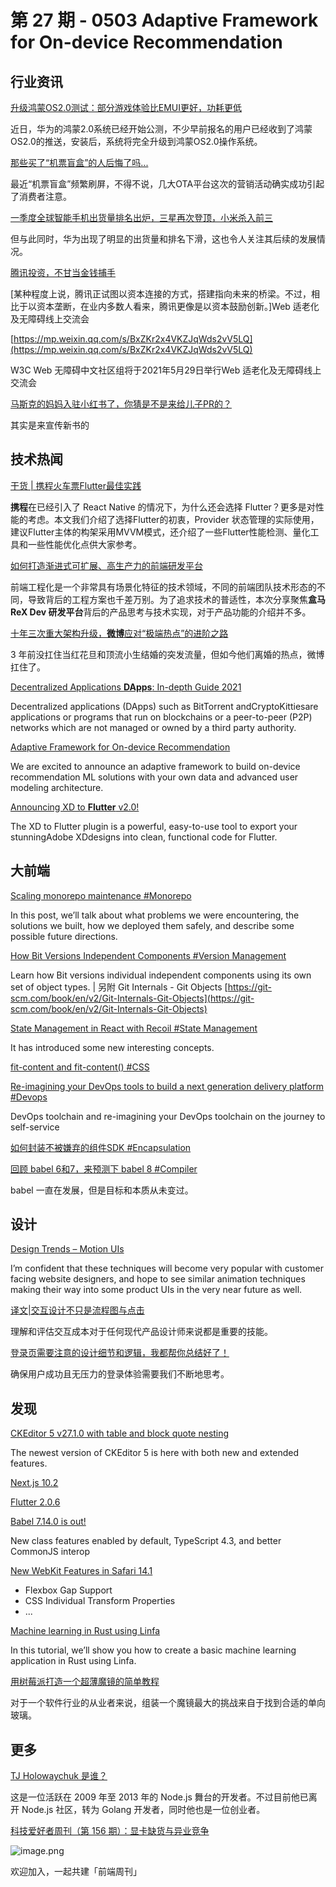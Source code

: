 # 第 27 期 - 0503 Adaptive Framework for On-device Recommendation
## 行业资讯
[升级鸿蒙OS2.0测试：部分游戏体验比EMUI更好，功耗更低](https://mp.weixin.qq.com/s/QbNB8HlsOpiXJpDOszJRWQ)

近日，华为的鸿蒙2.0系统已经开始公测，不少早前报名的用户已经收到了鸿蒙OS2.0的推送，安装后，系统将完全升级到鸿蒙OS2.0操作系统。

[那些买了“机票盲盒”的人后悔了吗...](https://mp.weixin.qq.com/s/FkIfm1mnbLwTOTUmT2STHw)

最近“机票盲盒”频繁刷屏，不得不说，几大OTA平台这次的营销活动确实成功引起了消费者注意。

[一季度全球智能手机出货量排名出炉，三星再次登顶，小米杀入前三](https://mp.weixin.qq.com/s/p-jGMeGIzrOwvE92-n2V-Q)

但与此同时，华为出现了明显的出货量和排名下滑，这也令人关注其后续的发展情况。

[腾讯投资，不甘当金钱捕手](https://mp.weixin.qq.com/s/wd-pdhL6TUgb8npNT3KoVA)

[某种程度上说，腾讯正试图以资本连接的方式，搭建指向未来的桥梁。不过，相比于以资本垄断，在业内多数人看来，腾讯更像是以资本鼓励创新。]Web 适老化及无障碍线上交流会

[https://mp.weixin.qq.com/s/BxZKr2x4VKZJqWds2vV5LQ](https://mp.weixin.qq.com/s/BxZKr2x4VKZJqWds2vV5LQ)

W3C Web 无障碍中文社区组将于2021年5月29日举行Web 适老化及无障碍线上交流会

[马斯克的妈妈入驻小红书了，你猜是不是来给儿子PR的？](https://mp.weixin.qq.com/s/9UXYiShB-d6QlA9oYL7v3A)

其实是来宣传新书的

## 技术热闻
[干货 | 携程火车票Flutter最佳实践](https://mp.weixin.qq.com/s/VP6WEQkEel3W4tdo3ThYDw)

**携程**在已经引入了 React Native 的情况下，为什么还会选择 Flutter？更多是对性能的考虑。本文我们介绍了选择Flutter的初衷，Provider 状态管理的实际使用，建议Flutter主体的构架采用MVVM模式，还介绍了一些Flutter性能检测、量化工具和一些性能优化点供大家参考。

[如何打造渐进式可扩展、高生产力的前端研发平台](https://mp.weixin.qq.com/s/FuHrSDUFGuiXx0YSloYtmA)

前端工程化是一个非常具有场景化特征的技术领域，不同的前端团队技术形态的不同，导致背后的工程方案也千差万别。为了追求技术的普适性，本次分享聚焦**盒马 ReX Dev 研发平台**背后的产品思考与技术实现，对于产品功能的介绍并不多。

[十年三次重大架构升级，**微博**应对“极端热点”的进阶之路](https://mp.weixin.qq.com/s/loojsnJfcoyhYjO1ALH2yQ)

3 年前没扛住当红花旦和顶流小生结婚的突发流量，但如今他们离婚的热点，微博扛住了。

[Decentralized Applications **DApps**: In-depth Guide 2021](https://research.aimultiple.com/dapps/)

Decentralized applications (DApps) such as BitTorrent andCryptoKittiesare applications or programs that run on blockchains or a peer-to-peer (P2P) networks which are not managed or owned by a third party authority.

[Adaptive Framework for On-device Recommendation](https://blog.tensorflow.org/2021/04/adaptive-framework-for-on-device-recommendation.html)

We are excited to announce an adaptive framework to build on-device recommendation ML solutions with your own data and advanced user modeling architecture.

[Announcing XD to **Flutter** v2.0!](https://medium.com/flutter/announcing-xd-to-flutter-v2-0-c743bac2aeeb)

The XD to Flutter plugin is a powerful, easy-to-use tool to export your stunningAdobe XDdesigns into clean, functional code for Flutter.

## 大前端
[Scaling monorepo maintenance #Monorepo](https://github.blog/2021-04-29-scaling-monorepo-maintenance/)

In this post, we’ll talk about what problems we were encountering, the solutions we built, how we deployed them safely, and describe some possible future directions.

[How Bit Versions Independent Components #Version Management](https://blog.bitsrc.io/how-bit-versions-independent-components-719aa9f0af68)

Learn how Bit versions individual independent components using its own set of object types. | 另附 
Git Internals - Git Objects [https://git-scm.com/book/en/v2/Git-Internals-Git-Objects](https://git-scm.com/book/en/v2/Git-Internals-Git-Objects)

[State Management in React with Recoil #State Management](https://javascript.plainenglish.io/state-management-in-react-with-recoil-984cfc1fcd63)

It has introduced some new interesting concepts.

[fit-content and fit-content() #CSS](https://www.quirksmode.org/blog/archives/2021/04/fitcontent_and.html)


[Re-imagining your DevOps tools to build a next generation delivery platform #Devops](https://www.dynatrace.com/news/blog/re-imagining-your-devops-tools-to-build-a-next-generation-delivery-platform/)

DevOps toolchain and re-imagining your DevOps toolchain on the journey to self-service

[如何封装不被嫌弃的组件SDK #Encapsulation](https://mp.weixin.qq.com/s/vbRkCgncWZswqnrz30LiLQ)


[回顾 babel 6和7，来预测下 babel 8 #Compiler](https://mp.weixin.qq.com/s/RsBiA9_JuiHeyw8f8YW5_w)

babel 一直在发展，但是目标和本质从未变过。

## 设计
[Design Trends – Motion UIs](https://www.ekioh.com/blog/design-trends-motion-uis/)

I’m confident that these techniques will become very popular with customer facing website designers, and hope to see similar animation techniques making their way into some product UIs in the very near future as well.

[译文|交互设计不只是流程图与点击](https://mp.weixin.qq.com/s/0b8Tinb6dJZZu29uZFwSKQ)

理解和评估交互成本对于任何现代产品设计师来说都是重要的技能。

[登录页需要注意的设计细节和逻辑，我都帮你总结好了！](https://www.uisdc.com/login-design-details)

确保用户成功且无压力的登录体验需要我们不断地思考。

## 发现
[CKEditor 5 v27.1.0 with table and block quote nesting](https://ckeditor.com/blog/ckeditor-5-v27.1.0-with-table-and-block-quote-nesting/)

The newest version of CKEditor 5 is here with both new and extended features.

[Next.js 10.2](https://nextjs.org/blog/next-10-2)


[Flutter 2.0.6](https://github.com/flutter/flutter/releases/tag/2.0.6)


[Babel 7.14.0 is out!](https://babeljs.io/blog/2021/04/29/7.14.0.html)

New class features enabled by default, TypeScript 4.3, and better CommonJS interop

[New WebKit Features in Safari 14.1](https://webkit.org/blog/11648/new-webkit-features-in-safari-14-1/)


- Flexbox Gap Support
- CSS Individual Transform Properties
- ...

[Machine learning in Rust using Linfa](https://blog.logrocket.com/machine-learning-in-rust-using-linfa/)

In this tutorial, we’ll show you how to create a basic machine learning application in Rust using Linfa.

[用树莓派打造一个超薄魔镜的简单教程](https://onevcat.com/2021/04/magicmirror/)

对于一个软件行业的从业者来说，组装一个魔镜最大的挑战来自于找到合适的单向玻璃。

## 更多
[TJ Holowaychuk 是谁？](https://mp.weixin.qq.com/s/1WKSPWI2qV6ouaSGfcFAgw)

这是一位活跃在 2009 年至 2013 年的 Node.js 舞台的开发者。不过目前他已离开 Node.js 社区，转为 Golang 开发者，同时他也是一位创业者。

[科技爱好者周刊（第 156 期）：显卡缺货与异业竞争](http://www.ruanyifeng.com/blog/2021/04/weekly-issue-156.html)

![image.png](https://cdn.nlark.com/yuque/0/2020/png/85771/1605930034828-7fc81343-651f-4a15-8465-eebe5a23cf61.png#height=31&id=C5Hpa&margin=%5Bobject%20Object%5D&name=image.png&originHeight=90&originWidth=2186&originalType=binary&size=14325&status=done&style=none&width=746)


欢迎加入，一起共建「前端周刊」

